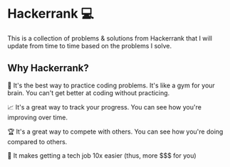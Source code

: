 # Hackerrank 💻

This is a collection of problems & solutions from Hackerrank that I will update from time to time based on the problems I solve.

## Why Hackerrank?

🧠 It's the best way to practice coding problems. It's like a gym for your brain. You can't get better at coding without practicing.

📈 It's a great way to track your progress. You can see how you're improving over time.

🏆 It's a great way to compete with others. You can see how you're doing compared to others.

💸 It makes getting a tech job 10x easier (thus, more $$$ for you)
